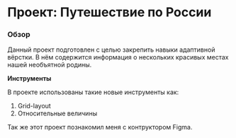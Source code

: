 # Проект: Путешествие по России

### Обзор
Данный проект подготовлен с целью закрепить навыки адаптивной вёрстки.
В нём содержится информация о нескольких красивых местах нашей необъятной родины.

**Инструменты**

В проекте использованы такие новые инструменты как:

1. Grid-layout
2. Относительные величины

Так же этот проект познакомил меня с контруктором Figma.




